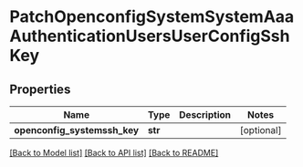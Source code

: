 # PatchOpenconfigSystemSystemAaaAuthenticationUsersUserConfigSshKey

## Properties
Name | Type | Description | Notes
------------ | ------------- | ------------- | -------------
**openconfig_systemssh_key** | **str** |  | [optional] 

[[Back to Model list]](../README.md#documentation-for-models) [[Back to API list]](../README.md#documentation-for-api-endpoints) [[Back to README]](../README.md)


